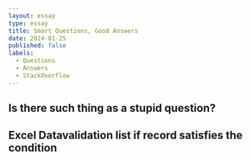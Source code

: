```yaml
---
layout: essay
type: essay
title: Smart Questions, Good Answers
date: 2024-01-25
published: false
labels:
  - Questions
  - Answers
  - StackOverflow
---
```



## Is there such thing as a stupid question?


## Excel Datavalidation list if record satisfies the condition
